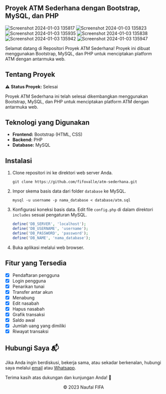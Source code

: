 ## Proyek ATM Sederhana dengan Bootstrap, MySQL, dan PHP

![Screenshot 2024-01-03 135817](https://github.com/fifovalle/ATM-SEDERHANA/assets/90078068/c231bbad-f090-404a-99bb-2c0075deaad0)
![Screenshot 2024-01-03 135823](https://github.com/fifovalle/ATM-SEDERHANA/assets/90078068/5690249a-89fb-46c0-a9e1-a0fca76467f1)
![Screenshot 2024-01-03 135935](https://github.com/fifovalle/ATM-SEDERHANA/assets/90078068/77c36a4d-6097-4bee-9056-658901d55590)
![Screenshot 2024-01-03 135838](https://github.com/fifovalle/ATM-SEDERHANA/assets/90078068/fead46d2-02e7-4ef5-ade1-8731edfe5367)
![Screenshot 2024-01-03 135942](https://github.com/fifovalle/ATM-SEDERHANA/assets/90078068/30fc4543-a79b-4a6f-8526-28ea85c40b1e)
![Screenshot 2024-01-03 135947](https://github.com/fifovalle/ATM-SEDERHANA/assets/90078068/a8a915d5-1be1-4ef1-adc1-56e9fbfc426a)

Selamat datang di Repositori Proyek ATM Sederhana! Proyek ini dibuat menggunakan Bootstrap, MySQL, dan PHP untuk menciptakan platform ATM dengan antarmuka web.

## Tentang Proyek

⚠️ **Status Proyek:** Selesai

Proyek ATM Sederhana ini telah selesai dikembangkan menggunakan Bootstrap, MySQL, dan PHP untuk menciptakan platform ATM dengan antarmuka web.

## Teknologi yang Digunakan

- **Frontend:** Bootstrap (HTML, CSS)
- **Backend:** PHP
- **Database:** MySQL

## Instalasi

1. Clone repositori ini ke direktori web server Anda.

   ```
   git clone https://github.com/fifovalle/atm-sederhana.git
   ```

2. Impor skema basis data dari folder `database` ke MySQL.

   ```
   mysql -u username -p nama_database < database/atm.sql
   ```

3. Konfigurasi koneksi basis data. Edit file `config.php` di dalam direktori `includes` sesuai pengaturan MySQL.

   ```php
   define('DB_SERVER', 'localhost');
   define('DB_USERNAME', 'username');
   define('DB_PASSWORD', 'password');
   define('DB_NAME', 'nama_database');
   ```

4. Buka aplikasi melalui web browser.

## Fitur yang Tersedia

- [x] Pendaftaran pengguna
- [x] Login pengguna
- [x] Penarikan tunai
- [x] Transfer antar akun
- [x] Menabung
- [x] Edit nasabah
- [x] Hapus nasabah
- [x] Grafik transaksi
- [x] Saldo awal
- [x] Jumlah uang yang dimiliki
- [x] Riwayat transaksi

## Hubungi Saya 📬

Jika Anda ingin berdiskusi, bekerja sama, atau sekadar berkenalan, hubungi saya melalui [email](mailto:fifanaufal10@gmail.com) atau [Whatsapp](https://wa.me/+6281223652490).

Terima kasih atas dukungan dan kunjungan Anda! 🌟

<div align="center">
  &copy; 2023 Naufal FIFA
</div>
